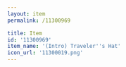 ```yaml
---
layout: item
permalink: /11300969

title: Item
id: '11300969'
item_name: '(Intro) Traveler''s Hat'
icon_url: '11300019.png'
---
```


